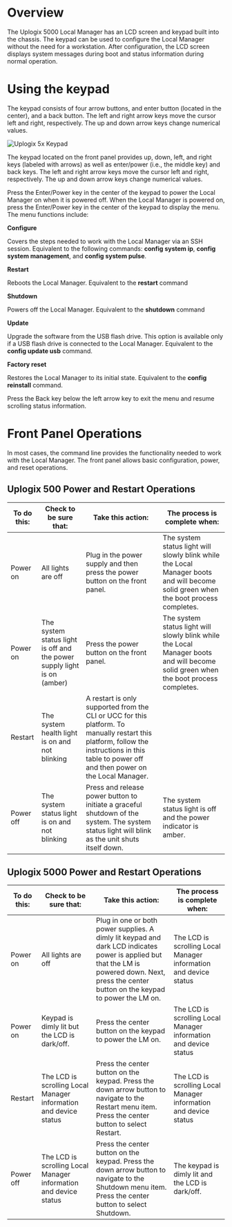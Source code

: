 # Overview
The Uplogix 5000 Local Manager has an LCD screen and keypad built into the chassis. The keypad can be used to configure the Local Manager without the need for a workstation. After configuration, the LCD screen displays system messages during boot and status information during normal operation.
# Using the keypad
The keypad consists of four arrow buttons, and enter button (located in the center), and a back button. The left and right arrow keys move the cursor left and right, respectively. The up and down arrow keys change numerical values.

![Uplogix 5x Keypad](http://uplogix.com/support/docs/img/lm-user-guide/image015.png)

The keypad located on the front panel provides up, down, left, and right keys (labeled with arrows) as well as enter/power (i.e., the middle key) and back keys. The left and right arrow keys move the cursor left and right, respectively. The up and down arrow keys change numerical values.

Press the Enter/Power key in the center of the keypad to power the Local Manager on when it is powered off. When the Local Manager is powered on, press the Enter/Power key in the center of the keypad to display the menu. The menu functions include:

**Configure**

Covers the steps needed to work with the Local Manager via an SSH session. Equivalent to the following commands: **config system ip**, **config system management**, and **config system pulse**.

**Restart**

Reboots the Local Manager. Equivalent to the **restart** command
 
**Shutdown**

Powers off the Local Manager. Equivalent to the **shutdown** command

**Update**

Upgrade the software from the USB flash drive. This option is available only if a USB flash drive is connected to the Local Manager. Equivalent to the **config update usb** command.

**Factory reset**

Restores the Local Manager to its initial state. Equivalent to the **config reinstall** command.

Press the Back key below the left arrow key to exit the menu and resume scrolling status information.

# Front Panel Operations

In most cases, the command line provides the functionality needed to work with the Local Manager. The front panel allows basic configuration, power, and reset operations.

## Uplogix 500 Power and Restart Operations

| To do this: | Check to be sure that: | Take this action: | The process is complete when: |
| -- | -- | -- | -- |
| Power on | All lights are off | Plug in the power supply and then press the power button on the front panel. |	 The system status light will slowly blink while the Local Manager boots and will become solid green when the boot process completes. |
| Power on | The system status light is off and the power supply light is on (amber) |	Press the power button on the front panel. | The system status light will slowly blink while the Local Manager boots and will become solid green when the boot process completes. |	
| Restart | The system health light is on and not blinking | A restart is only supported from the CLI or UCC for this platform. To manually restart this platform, follow the instructions in this table to power off and then power on the Local Manager. |
| Power off	| The system status light is on and not blinking | Press and release power button to initiate a graceful shutdown of the system. The system status light will blink as the unit shuts itself down. | The system status light is off and the power indicator is amber. |

## Uplogix 5000 Power and Restart Operations
| To do this: | Check to be sure that: | Take this action: | The process is complete when: |
| -- | -- | -- | -- |
| Power on | All lights are off | Plug in one or both power supplies. A dimly lit keypad and dark LCD indicates power is applied but that the LM is powered down. Next, press the center button on the keypad to power the LM on. | The LCD is scrolling Local Manager information and device status |
| Power on | Keypad is dimly lit but the LCD is dark/off. | Press the center button on the keypad to power the LM on. | The LCD is scrolling Local Manager information and device status |
| Restart | The LCD is scrolling Local Manager information and device status | Press the center button on the keypad. Press the down arrow button to navigate to the Restart menu item. Press the center button to select Restart. | The LCD is scrolling Local Manager information and device status |
| Power off | The LCD is scrolling Local Manager information and device status | Press the center button on the keypad. Press the down arrow button to navigate to the Shutdown menu item. Press the center button to select Shutdown. | The keypad is dimly lit and the LCD is dark/off. |